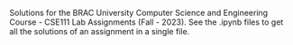 Solutions for the BRAC University Computer Science and Engineering Course - CSE111 Lab Assignments (Fall - 2023). See the .ipynb files to get all the solutions of an assignment in a single file.
